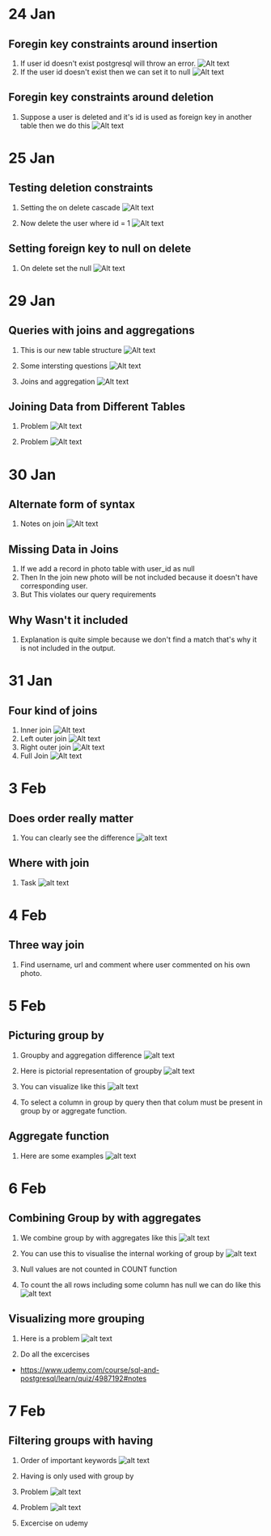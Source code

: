 # 24 Jan

## Foregin key constraints around insertion

1. If user id doesn't exist postgresql will throw an error.
   ![Alt text](image.png)
2. If the user id doesn't exist then we can set it to null
   ![Alt text](image-1.png)

## Foregin key constraints around deletion

1. Suppose a user is deleted and it's id is used as foreign key in another table then we do this
   ![Alt text](image-2.png)

# 25 Jan

## Testing deletion constraints

1. Setting the on delete cascade
   ![Alt text](image-3.png)

2. Now delete the user where id = 1
   ![Alt text](image-4.png)

## Setting foreign key to null on delete

1. On delete set the null
   ![Alt text](image-5.png)

# 29 Jan

## Queries with joins and aggregations

1. This is our new table structure
   ![Alt text](image-6.png)

2. Some intersting questions
   ![Alt text](image-7.png)

3. Joins and aggregation
   ![Alt text](image-8.png)

## Joining Data from Different Tables

1. Problem
   ![Alt text](image-9.png)

2. Problem
   ![Alt text](image-11.png)

# 30 Jan

## Alternate form of syntax

1. Notes on join
   ![Alt text](image-12.png)

## Missing Data in Joins

1. If we add a record in photo table with user_id as null
2. Then In the join new photo will be not included because it doesn't have corresponding user.
3. But This violates our query requirements

## Why Wasn't it included

1. Explanation is quite simple because we don't find a match that's why it is not included in the output.

# 31 Jan

## Four kind of joins

1. Inner join
   ![Alt text](image-13.png)
2. Left outer join
   ![Alt text](image-14.png)
3. Right outer join
   ![Alt text](image-15.png)
4. Full Join
   ![Alt text](image-16.png)

# 3 Feb

## Does order really matter

1. You can clearly see the difference
   ![alt text](image-17.png)

## Where with join

1. Task
   ![alt text](image-18.png)

# 4 Feb

## Three way join

1. Find username, url and comment where user commented on his own photo.

# 5 Feb

## Picturing group by

1. Groupby and aggregation difference
   ![alt text](image-19.png)

2. Here is pictorial representation of groupby
   ![alt text](image-20.png)

3. You can visualize like this
   ![alt text](image-21.png)

4. To select a column in group by query then that colum must be present in group by or aggregate function.

## Aggregate function

1. Here are some examples
   ![alt text](image-22.png)

# 6 Feb

## Combining Group by with aggregates

1. We combine group by with aggregates like this
   ![alt text](image-23.png)

2. You can use this to visualise the internal working of group by
   ![alt text](image-24.png)
3. Null values are not counted in COUNT function
4. To count the all rows including some column has null we can do like this
   ![alt text](image-25.png)

## Visualizing more grouping

1. Here is a problem
   ![alt text](image-26.png)

2. Do all the excercises

- https://www.udemy.com/course/sql-and-postgresql/learn/quiz/4987192#notes

# 7 Feb

## Filtering groups with having

1. Order of important keywords
   ![alt text](image-27.png)
2. Having is only used with group by
3. Problem
   ![alt text](image-28.png)

4. Problem
   ![alt text](image-29.png)

5. Excercise on udemy